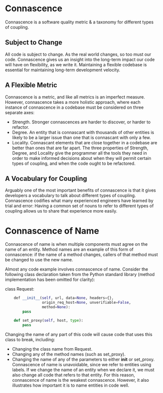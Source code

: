 # Connascence
Connascence is a software quality metric & a taxonomy for different types of coupling.

## Subject to Change
All code is subject to change. As the real world changes, so too must our code. Connascence gives us an insight into the long-term impact our code will have on flexibility, as we write it. Maintaining a flexible codebase is essential for maintaining long-term development velocity.

## A Flexible Metric
Connascence is a metric, and like all metrics is an imperfect measure. However, connascence takes a more holistic approach, where each instance of connascence in a codebase must be considered on three separate axes:
* Strength. Stronger connascences are harder to discover, or harder to refactor.
* Degree. An entity that is connascant with thousands of other entities is likely to be a larger issue than one that is connascant with only a few.
* Locality. Connascant elements that are close together in a codebase are better than ones that are far apart.
The three properties of Strength, Degree, and Locality give the programmer all the tools they need in order to make informed decisions about when they will permit certain types of coupling, and when the code ought to be refactored.

## A Vocabulary for Coupling
Arguably one of the most important benefits of connascence is that it gives developers a vocabulary to talk about different types of coupling. Connascence codifies what many experienced engineers have learned by trial and error: Having a common set of nouns to refer to different types of coupling allows us to share that experience more easily.

# Connascence of Name
Connascence of name is when multiple components must agree on the name of an entity. Method names are an example of this form of connascence: if the name of a method changes, callers of that method must be changed to use the new name.

Almost any code example involves connascence of name. Consider the following class declaration taken from the Python standard library (method implementation has been omitted for clarity):

class Request:

```python
    def __init__(self, url, data=None, headers={},
                 origin_req_host=None, unverifiable=False,
                 method=None):
        pass

    def set_proxy(self, host, type):
        pass
```
Changing the name of any part of this code will cause code that uses this class to break, including:
- Changing the class name from Request.
- Changing any of the method names (such as set_proxy).
- Changing the name of any of the parameters to either __init__ or set_proxy.
Connascence of name is unavoidable, since we refer to entities using labels. If we change the name of an entity when we declare it, we must also change all code that refers to that entity. For this reason, connascence of name is the weakest connascence. However, it also illustrates how important it is to name entities in code well.
